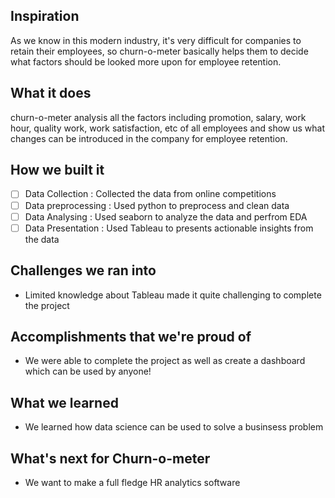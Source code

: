 
## Inspiration

As we know in this modern industry, it's very difficult for companies to retain their employees, so churn-o-meter basically helps them to decide what factors should be looked more upon for employee retention.

## What it does

churn-o-meter analysis all the factors including promotion, salary, work hour, quality work, work satisfaction, etc of all employees and show us what changes can be introduced in the company for employee retention.

## How we built it

 - [ ] Data Collection : Collected the data from online competitions
 - [ ] Data preprocessing : Used python to preprocess and clean data
 - [ ] Data Analysing : Used seaborn to analyze the data and perfrom EDA
 - [ ] Data Presentation : Used Tableau to presents actionable insights from the data

## Challenges we ran into

 - Limited knowledge about Tableau  made it quite challenging to complete the project

## Accomplishments that we're proud of

 - We were able to complete the project as well as create a dashboard which can be used by anyone!

## What we learned

 - We learned how data science can be used to solve a businsess problem

## What's next for Churn-o-meter

 - We want to make a full fledge HR analytics software
